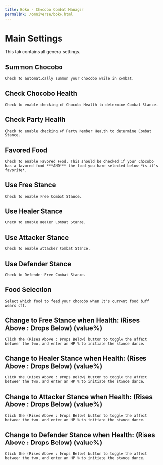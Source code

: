 ```yaml
---
title: Boko - Chocobo Combat Manager
permalink: /omniverse/boko.html
---
```


# Main Settings
This tab contains all general settings.

## Summon Chocobo
	Check to automatically summon your chocobo while in combat.

## Check Chocobo Health
	Check to enable checking of Chocobo Health to determine Combat Stance.

## Check Party Health
	Check to enable checking of Party Member Health to determine Combat Stance.
	
## Favored Food
	Check to enable Favored Food. This should be checked if your Chocobo has a favored food ***AND*** the food you have selected below *is it's favorite*.
	
## Use Free Stance
	Check to enable Free Combat Stance.

## Use Healer Stance
	Check to enable Healer Combat Stance.

## Use Attacker Stance
	Check to enable Attacker Combat Stance.

## Use Defender Stance
	Check to Defender Free Combat Stance.

## Food Selection
	Select which food to feed your chocobo when it's current food buff wears off.
	
## Change to Free Stance when Health: (Rises Above : Drops Below) (value%)
	Click the (Rises Above : Drops Below) button to toggle the affect between the two, and enter an HP % to initiate the stance dance.
	
## Change to Healer Stance when Health: (Rises Above : Drops Below) (value%)
	Click the (Rises Above : Drops Below) button to toggle the affect between the two, and enter an HP % to initiate the stance dance.
	
## Change to Attacker Stance when Health: (Rises Above : Drops Below) (value%)
	Click the (Rises Above : Drops Below) button to toggle the affect between the two, and enter an HP % to initiate the stance dance.
	
## Change to Defender Stance when Health: (Rises Above : Drops Below) (value%)
	Click the (Rises Above : Drops Below) button to toggle the affect between the two, and enter an HP % to initiate the stance dance.
	